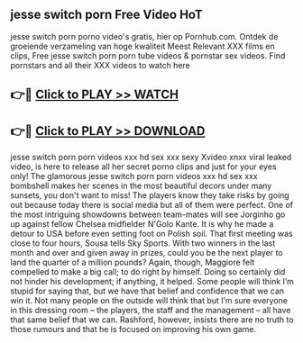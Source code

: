 ## jesse switch porn Free Video HoT 

jesse switch porn porno video's gratis, hier op Pornhub.com. Ontdek de groeiende verzameling van hoge kwaliteit Meest Relevant XXX films en clips,
Free jesse switch porn porn tube videos & pornstar sex videos. Find pornstars and all their XXX videos to watch here


## 👉🔴 [Click to PLAY >> WATCH](http://us.freeplayer.one?title=jesse_switch_porn&ref=16D)

## 👉🔴 [Click to PLAY >> DOWNLOAD](http://us.freeplayer.one?title=jesse_switch_porn&ref=16D)


jesse switch porn porn videos xxx hd sex xxx sexy Xvideo xnxx viral leaked video, is here to release all her secret porno clips and just for your eyes only! The glamorous jesse switch porn porn videos xxx hd sex xxx bombshell makes her scenes in the most beautiful decors under many sunsets, you don't want to miss! The players know they take risks by going out because today there is social media but all of them were perfect. One of the most intriguing showdowns between team-mates will see Jorginho go up against fellow Chelsea midfielder N'Golo Kante. It is why he made a detour to USA before even setting foot on Polish soil. That first meeting was close to four hours, Sousa tells Sky Sports. With two winners in the last month and over and given away in prizes, could you be the next player to land the quarter of a million pounds? Again, though, Maggiore felt compelled to make a big call; to do right by himself. Doing so certainly did not hinder his development; if anything, it helped. Some people will think I’m stupid for saying that, but we have that belief and confidence that we can win it. Not many people on the outside will think that but I’m sure everyone in this dressing room – the players, the staff and the management – all have that same belief that we can. Rashford, however, insists there are no truth to those rumours and that he is focused on improving his own game.